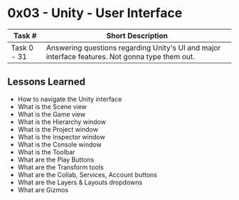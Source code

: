  # 0x03 - Unity - User Interface
Task # | Short Description
-------|------------
Task 0 - 31 | Answering questions regarding Unity's UI and major interface features. Not gonna type them out.

 ## Lessons Learned
* How to navigate the Unity interface
* What is the Scene view
* What is the Game view
* What is the Hierarchy window
* What is the Project window
* What is the Inspector window
* What is the Console window
* What is the Toolbar
* What are the Play Buttons
* What are the Transform tools
* What are the Collab, Services, Account buttons
* What are the Layers & Layouts dropdowns
* What are Gizmos
